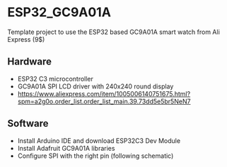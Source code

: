 # ESP32_GC9A01A
Template project to use the ESP32 based GC9A01A smart watch from Ali Express (9$)

## Hardware
- ESP32 C3 microcontroller
- GC9A01A SPI LCD driver with 240x240 round display
- https://www.aliexpress.com/item/1005006140751675.html?spm=a2g0o.order_list.order_list_main.39.73dd5e5br5NeN7

## Software
- Install Arduino IDE and download ESP32C3 Dev Module
- Install Adafruit GC9A01A libraries
- Configure SPI with the right pin (following schematic)